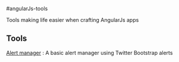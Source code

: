 #angularJs-tools

Tools making life easier when crafting AngularJs apps

## Tools
[Alert manager](https://github.com/SelrahcD/angularJs-tools/tree/master/alerts) : A basic alert manager using Twitter Bootstrap alerts

